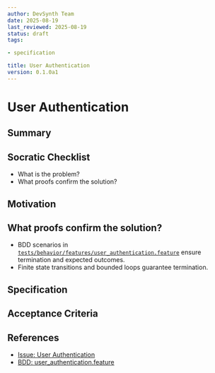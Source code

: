 ```yaml
---
author: DevSynth Team
date: 2025-08-19
last_reviewed: 2025-08-19
status: draft
tags:

- specification

title: User Authentication
version: 0.1.0a1
---
```


<!--
Required metadata fields:
- author: document author
- date: creation date
- last_reviewed: last review date
- status: draft | review | published
- tags: search keywords
- title: short descriptive name
- version: specification version
-->

# User Authentication

## Summary

## Socratic Checklist
- What is the problem?
- What proofs confirm the solution?

## Motivation

## What proofs confirm the solution?
- BDD scenarios in [`tests/behavior/features/user_authentication.feature`](../../tests/behavior/features/user_authentication.feature) ensure termination and expected outcomes.
- Finite state transitions and bounded loops guarantee termination.


## Specification

## Acceptance Criteria

## References

- [Issue: User Authentication](../../issues/user-authentication.md)
- [BDD: user_authentication.feature](../../tests/behavior/features/user_authentication.feature)
